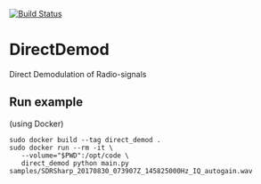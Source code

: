 [![Build Status](https://travis-ci.org/aerospaceresearch/DirectDemod.svg)](https://travis-ci.org/aerospaceresearch/DirectDemod)

# DirectDemod
Direct Demodulation of Radio-signals

## Run example

(using Docker)

```
sudo docker build --tag direct_demod .
sudo docker run --rm -it \
   --volume="$PWD":/opt/code \
   direct_demod python main.py samples/SDRSharp_20170830_073907Z_145825000Hz_IQ_autogain.wav
```
